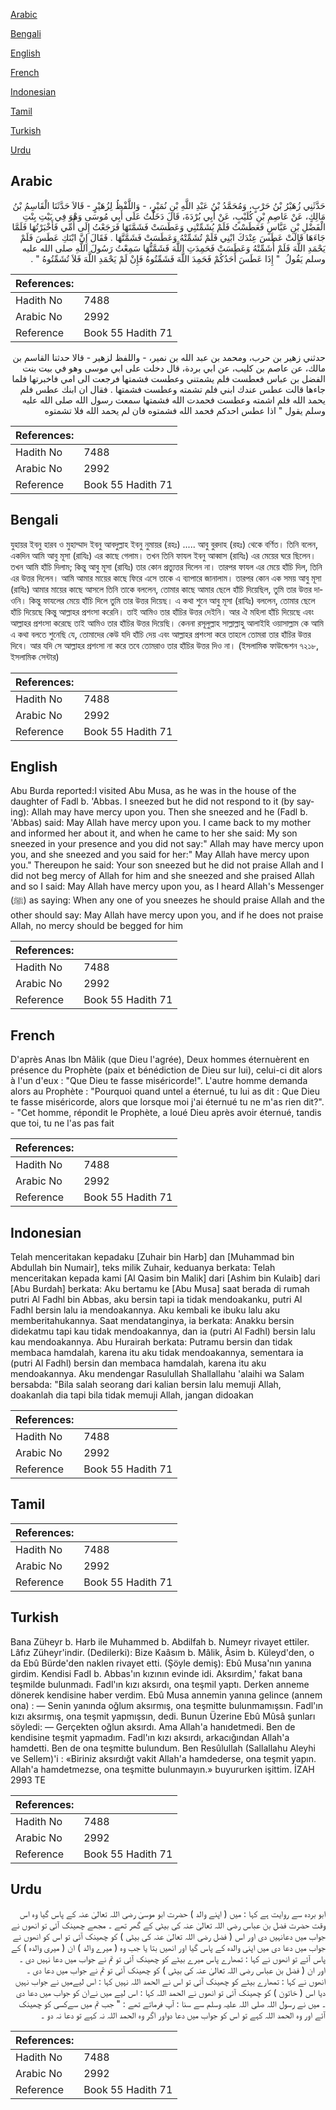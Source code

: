 [Arabic](#arabic)

[Bengali](#bengali)

[English](#english)

[French](#french)

[Indonesian](#indonesian)

[Tamil](#tamil)

[Turkish](#turkish)

[Urdu](#urdu)

## Arabic


<div dir="rtl" lang="ar" style={{fontSize:'larger',backgroundColor:'#f8f9fa',padding:20}}>
حَدَّثَنِي زُهَيْرُ بْنُ حَرْبٍ، وَمُحَمَّدُ بْنُ عَبْدِ اللَّهِ بْنِ نُمَيْرٍ، - وَاللَّفْظُ لِزُهَيْرٍ - قَالاَ حَدَّثَنَا الْقَاسِمُ بْنُ مَالِكٍ، عَنْ عَاصِمِ بْنِ كُلَيْبٍ، عَنْ أَبِي بُرْدَةَ، قَالَ دَخَلْتُ عَلَى أَبِي مُوسَى وَهْوَ فِي بَيْتِ بِنْتِ الْفَضْلِ بْنِ عَبَّاسٍ فَعَطَسْتُ فَلَمْ يُشَمِّتْنِي وَعَطَسَتْ فَشَمَّتَهَا فَرَجَعْتُ إِلَى أُمِّي فَأَخْبَرْتُهَا فَلَمَّا جَاءَهَا قَالَتْ عَطَسَ عِنْدَكَ ابْنِي فَلَمْ تُشَمِّتْهُ وَعَطَسَتْ فَشَمَّتَّهَا ‏.‏ فَقَالَ إِنَّ ابْنَكِ عَطَسَ فَلَمْ يَحْمَدِ اللَّهَ فَلَمْ أُشَمِّتْهُ وَعَطَسَتْ فَحَمِدَتِ اللَّهَ فَشَمَّتُّهَا سَمِعْتُ رَسُولَ اللَّهِ صلى الله عليه وسلم يَقُولُ ‏ "‏ إِذَا عَطَسَ أَحَدُكُمْ فَحَمِدَ اللَّهَ فَشَمِّتُوهُ فَإِنْ لَمْ يَحْمَدِ اللَّهَ فَلاَ تُشَمِّتُوهُ ‏"‏ ‏.‏
</div>
<div style={{backgroundColor:'#f8f9fa',padding:20, marginBottom: 10}}><table> <thead> <tr> <th>References:</th> <th></th> </tr> </thead> <tbody><tr><td>Hadith No</td><td>7488</td></tr><tr><td>Arabic No</td><td>2992</td></tr><tr><td>Reference</td><td>Book 55 Hadith 71</td></tr></tbody></table></div>


<div dir="rtl" lang="ar" style={{fontSize:'larger',backgroundColor:'#f8f9fa',padding:20}}>
حدثني زهير بن حرب، ومحمد بن عبد الله بن نمير، - واللفظ لزهير - قالا حدثنا القاسم بن مالك، عن عاصم بن كليب، عن ابي بردة، قال دخلت على ابي موسى وهو في بيت بنت الفضل بن عباس فعطست فلم يشمتني وعطست فشمتها فرجعت الى امي فاخبرتها فلما جاءها قالت عطس عندك ابني فلم تشمته وعطست فشمتها . فقال ان ابنك عطس فلم يحمد الله فلم اشمته وعطست فحمدت الله فشمتها سمعت رسول الله صلى الله عليه وسلم يقول " اذا عطس احدكم فحمد الله فشمتوه فان لم يحمد الله فلا تشمتوه
</div>
<div style={{backgroundColor:'#f8f9fa',padding:20, marginBottom: 10}}><table> <thead> <tr> <th>References:</th> <th></th> </tr> </thead> <tbody><tr><td>Hadith No</td><td>7488</td></tr><tr><td>Arabic No</td><td>2992</td></tr><tr><td>Reference</td><td>Book 55 Hadith 71</td></tr></tbody></table></div>

## Bengali


<div dir="ltr" lang="bn" style={{fontSize:'larger',backgroundColor:'#f8f9fa',padding:20}}>
যুহায়র ইবনু হারব ও মুহাম্মাদ ইবনু আবদুল্লাহ ইবনু নুমায়র (রহঃ) ..... আবু বুরদাহ (রহঃ) থেকে বর্ণিত। তিনি বলেন, একদিন আমি আবু মূসা (রাযিঃ) এর কাছে গেলাম। তখন তিনি ফাযল ইবনু আব্বাস (রাযিঃ) এর মেয়ের ঘরে ছিলেন। তখন আমি হাঁচি দিলাম; কিন্তু আবু মূসা (রাযিঃ) তার কোন প্রত্যুত্তর দিলেন না। তারপর ফাযল এর মেয়ে হাঁচি দিল, তিনি এর উত্তর দিলেন। আমি আমার মায়ের কাছে ফিরে এসে তাকে এ ব্যাপারে জানালাম। তারপর কোন এক সময় আবু মূসা (রাযিঃ) আমার মায়ের কাছে আসলে তিনি তাকে বললেন, তোমার কাছে আমার ছেলে হাঁচি দিয়েছিল, তুমি তার উত্তর দাওনি। কিন্তু ফাযলের মেয়ে হাঁচি দিলে তুমি তার উত্তর দিয়েছ। এ কথা শুনে আবু মূসা (রাযিঃ) বললেন, তোমার ছেলে হাঁচি দিয়েছে কিন্তু আল্লাহর প্রশংসা করেনি। তাই আমিও তার হাঁচির উত্তর দেইনি। আর ঐ মহিলা হাঁচি দিয়েছে এবং আল্লাহর প্রশংসা করেছে তাই আমিও তার হাঁচির উত্তর দিয়েছি। কেননা রসূলুল্লাহ সাল্লাল্লাহু আলাইহি ওয়াসাল্লাম কে আমি এ কথা বলতে শুনেছি যে, তোমাদের কেউ যদি হাঁচি দেয় এবং আল্লাহর প্রশংসা করে তাহলে তোমরা তার হাঁচির উত্তর দিবে। আর যদি সে আল্লাহর প্রশংসা না করে তবে তোমরাও তার হাঁচির উত্তর দিও না। (ইসলামিক ফাউন্ডেশন ৭২১৮, ইসলামিক সেন্টার)
</div>
<div style={{backgroundColor:'#f8f9fa',padding:20, marginBottom: 10}}><table> <thead> <tr> <th>References:</th> <th></th> </tr> </thead> <tbody><tr><td>Hadith No</td><td>7488</td></tr><tr><td>Arabic No</td><td>2992</td></tr><tr><td>Reference</td><td>Book 55 Hadith 71</td></tr></tbody></table></div>

## English


<div dir="ltr" lang="en" style={{fontSize:'larger',backgroundColor:'#f8f9fa',padding:20}}>
Abu Burda reported:I visited Abu Musa, as he was in the house of the daughter of Fadl b. 'Abbas. I sneezed but he did not respond to it (by saying): Allah may have mercy upon you. Then she sneezed and he (Fadl b. 'Abbas) said: May Allah have mercy upon you. I came back to my mother and informed her about it, and when he came to her she said: My son sneezed in your presence and you did not say:" Allah may have mercy upon you, and she sneezed and you said for her:" May Allah have mercy upon you." Thereupon he said: Your son sneezed but he did not praise Allah and I did not beg mercy of Allah for him and she sneezed and she praised Allah and so I said: May Allah have mercy upon you, as I heard Allah's Messenger (ﷺ) as saying: When any one of you sneezes he should praise Allah and the other should say: May Allah have mercy upon you, and if he does not praise Allah, no mercy should be begged for him
</div>
<div style={{backgroundColor:'#f8f9fa',padding:20, marginBottom: 10}}><table> <thead> <tr> <th>References:</th> <th></th> </tr> </thead> <tbody><tr><td>Hadith No</td><td>7488</td></tr><tr><td>Arabic No</td><td>2992</td></tr><tr><td>Reference</td><td>Book 55 Hadith 71</td></tr></tbody></table></div>

## French


<div dir="ltr" lang="fr" style={{fontSize:'larger',backgroundColor:'#f8f9fa',padding:20}}>
D'après Anas Ibn Mâlik (que Dieu l'agrée), Deux hommes éternuèrent en présence du Prophète (paix et bénédiction de Dieu sur lui), celui-ci dit alors à l'un d'eux : "Que Dieu te fasse miséricorde!". L'autre homme demanda alors au Prophète : "Pourquoi quand untel a éternué, tu lui as dit : Que Dieu te fasse miséricorde, alors que lorsque moi j'ai éternué tu ne m'as rien dit?". - "Cet homme, répondit le Prophète, a loué Dieu après avoir éternué, tandis que toi, tu ne l'as pas fait
</div>
<div style={{backgroundColor:'#f8f9fa',padding:20, marginBottom: 10}}><table> <thead> <tr> <th>References:</th> <th></th> </tr> </thead> <tbody><tr><td>Hadith No</td><td>7488</td></tr><tr><td>Arabic No</td><td>2992</td></tr><tr><td>Reference</td><td>Book 55 Hadith 71</td></tr></tbody></table></div>

## Indonesian


<div dir="ltr" lang="id" style={{fontSize:'larger',backgroundColor:'#f8f9fa',padding:20}}>
Telah menceritakan kepadaku [Zuhair bin Harb] dan [Muhammad bin Abdullah bin Numair], teks milik Zuhair, keduanya berkata: Telah menceritakan kepada kami [Al Qasim bin Malik] dari [Ashim bin Kulaib] dari [Abu Burdah] berkata: Aku bertamu ke [Abu Musa] saat berada di rumah putri Al Fadhl bin Abbas, aku bersin tapi ia tidak mendoakanku, putri Al Fadhl bersin lalu ia mendoakannya. Aku kembali ke ibuku lalu aku memberitahukannya. Saat mendatanginya, ia berkata: Anakku bersin didekatmu tapi kau tidak mendoakannya, dan ia (putri Al Fadhl) bersin lalu kau mendoakannya. Abu Hurairah berkata: Putramu bersin dan tidak membaca hamdalah, karena itu aku tidak mendoakannya, sementara ia (putri Al Fadhl) bersin dan membaca hamdalah, karena itu aku mendoakannya. Aku mendengar Rasulullah Shallallahu 'alaihi wa Salam bersabda: "Bila salah seorang dari kalian bersin lalu memuji Allah, doakanlah dia tapi bila tidak memuji Allah, jangan didoakan
</div>
<div style={{backgroundColor:'#f8f9fa',padding:20, marginBottom: 10}}><table> <thead> <tr> <th>References:</th> <th></th> </tr> </thead> <tbody><tr><td>Hadith No</td><td>7488</td></tr><tr><td>Arabic No</td><td>2992</td></tr><tr><td>Reference</td><td>Book 55 Hadith 71</td></tr></tbody></table></div>

## Tamil


<div dir="ltr" lang="ta" style={{fontSize:'larger',backgroundColor:'#f8f9fa',padding:20}}>

</div>
<div style={{backgroundColor:'#f8f9fa',padding:20, marginBottom: 10}}><table> <thead> <tr> <th>References:</th> <th></th> </tr> </thead> <tbody><tr><td>Hadith No</td><td>7488</td></tr><tr><td>Arabic No</td><td>2992</td></tr><tr><td>Reference</td><td>Book 55 Hadith 71</td></tr></tbody></table></div>

## Turkish


<div dir="ltr" lang="tr" style={{fontSize:'larger',backgroundColor:'#f8f9fa',padding:20}}>
Bana Züheyr b. Harb ile Muhammed b. Abdilfah b. Numeyr rivayet ettiler. Lâfız Züheyr'indir. (Dedilerki): Bize Kaâsım b. Mâlik, Âsim b. Küleyd'den, o da Ebû Bürde'den naklen rivayet etti. (Şöyle demiş): Ebû Musa'nın yanına girdim. Kendisi FadI b. Abbas'ın kızının evinde idi. Aksırdim,' fakat bana teşmilde bulunmadı. Fadl'ın kızı aksırdı, ona teşmil yaptı. Derken anneme dönerek kendisine haber verdim. Ebû Musa annemin yanına gelince (annem ona) : — Senin yanında oğlum aksırmış, ona teşmitte bulunmamışsın. Fadl'ın kızı aksırmış, ona teşmit yapmışsın, dedi. Bunun Üzerine Ebû Mûsâ şunları söyledi: — Gerçekten oğlun aksırdı. Ama Allah'a hanıdetmedi. Ben de kendisine teşmit yapmadım. Fadl'ın kızı aksırdı, arkacığından Allah'a hamdetti. Ben de ona teşmitte bulundum. Ben Resûlullah (Sallallahu Aleyhi ve Sellem)'i : «Biriniz aksırdığt vakit Allah'a hamdederse, ona teşmit yapın. Allah'a hamdetmezse, ona teşmitte bulunmayın.» buyururken işittim. İZAH 2993 TE
</div>
<div style={{backgroundColor:'#f8f9fa',padding:20, marginBottom: 10}}><table> <thead> <tr> <th>References:</th> <th></th> </tr> </thead> <tbody><tr><td>Hadith No</td><td>7488</td></tr><tr><td>Arabic No</td><td>2992</td></tr><tr><td>Reference</td><td>Book 55 Hadith 71</td></tr></tbody></table></div>

## Urdu


<div dir="rtl" lang="ur" style={{fontSize:'larger',backgroundColor:'#f8f9fa',padding:20}}>
ابو بردہ سے روایت ہے کہا : میں ( اپنے والد ) حضرت ابو موسیٰ رضی اللہ تعالیٰ عنہ کے پاس گیا وہ اس وقت حضرت فضل بن عباس رضی اللہ تعالیٰ عنہ کی بیٹی کے گھر تھے ۔ مجھے چھینک آئی تو انھوں نے جواب میں دعانہیں دی اور اس ( فضل رضی اللہ تعالیٰ عنہ کی بیٹی ) کو چھینک آئی تو اس کو انھوں نے جواب میں دعا دی میں اپنی والدہ کے پاس گیا اور انھیں بتا یا جب وہ ( میرے والد ) ان ( میری والدہ ) کے پاس آئے تو انھوں نے کہا : تمھارے پاس میرے بیٹے کو چھینک آئی تو تم نے جواب میں دعا نہیں دی ۔ اور ان ( فضل بن عباس رضی اللہ تعالیٰ عنہ کی بیٹی ) کو چھینک آئی تو تم نے جواب میں دعا دی ۔ انھوں نے کہا : تمھارے بیٹے کو چھینک آئی تو اس نے الحمد اللہ نہیں کہا : اس لیےمیں نے جواب نہیں دیا اس ( خاتون ) کو چھینک آئی تو انھوں نے الحمد اللہ کہا : اس لیے میں نےان کو جواب میں دعا دی ۔ میں نے رسول اللہ صلی اللہ علیہ وسلم سے سنا : آپ فرماتے تھے : " جب تم میں سےکسی کو چھینک آئے اور وہ الحمد اللہ کہے تو اس کو جواب میں دعا دواور اگر وہ الحمد اللہ نہ کہے تو دعا نہ دو ۔
</div>
<div style={{backgroundColor:'#f8f9fa',padding:20, marginBottom: 10}}><table> <thead> <tr> <th>References:</th> <th></th> </tr> </thead> <tbody><tr><td>Hadith No</td><td>7488</td></tr><tr><td>Arabic No</td><td>2992</td></tr><tr><td>Reference</td><td>Book 55 Hadith 71</td></tr></tbody></table></div>